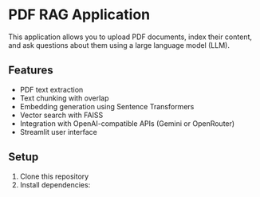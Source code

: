 # PDF RAG Application

This application allows you to upload PDF documents, index their content, and ask questions about them using a large language model (LLM).

## Features

- PDF text extraction
- Text chunking with overlap
- Embedding generation using Sentence Transformers
- Vector search with FAISS
- Integration with OpenAI-compatible APIs (Gemini or OpenRouter)
- Streamlit user interface

## Setup

1. Clone this repository
2. Install dependencies: